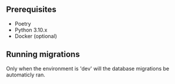 ## Prerequisites

- Poetry
- Python 3.10.x
- Docker (optional)

## Running migrations

Only when the environment is 'dev' will the database migrations be automaticly ran.
